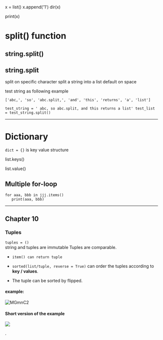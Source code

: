 x = list()
x.append('1')
dir(x)

print(x)

# split() function
## string.split()
## string.split
split on specific character
split a string into a list default on space


 test string as following example

 ``['abc,', 'so', 'abc.split,', 'and', 'this', 'returns', 'a', 'list'] ``

 ``test_string = ' abc, so abc.split, and this returns a list'
 test_list = test_string.split()``
 ***
# Dictionary

`` dict = {} `` is key value structure

list.keys()

list.value()
## Multiple for-loop
```
for aaa, bbb in jjj.items()
   print(aaa, bbb)
```
  ***
## Chapter 10
### Tuples
``tuples = () ``   
string and tuples are immutable
Tuples are comparable.

- `item() can return tuple`

- `sorted(list/tuple, reverse = True)` can order the tuples according to **key / values**.

- The tuple can be sorted by flipped.
#### example:
![MGmnC2](https://raw.githubusercontent.com/YChanHuang/UploadedPic/master/uPic/MGmnC2.png?token=AJ7JITGRYVMREP4XCJX7OS27N55YA)
#### Short version of the example
![](https://raw.githubusercontent.com/YChanHuang/UploadedPic/master/1601147113349-20200926200512.png?token=AJ7JITC4JUNZCRJKF3CWVXC7N6ISM)






.
